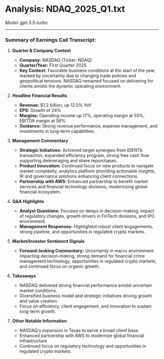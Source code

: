 # Analysis: NDAQ_2025_Q1.txt

*Model: gpt-3.5-turbo*

---

### Summary of Earnings Call Transcript:

1. **Quarter & Company Context**
   - **Company:** NASDAQ (Ticker: NDAQ)
   - **Quarter/Year:** First Quarter 2025
   - **Key Context:** Favorable business conditions at the start of the year, marked by uncertainty due to changing trade policies and geopolitical tensions. NASDAQ remained focused on delivering for clients amidst the dynamic operating environment.

2. **Headline Financial Results**
   - **Revenue:** $1.2 billion, up 12.5% YoY
   - **EPS:** Growth of 24%
   - **Margins:** Operating income up 17%, operating margin at 55%, EBITDA margin at 58%
   - **Guidance:** Strong revenue performance, expense management, and investments in long-term capabilities.

3. **Management Commentary**
   - **Strategic Initiatives:** Achieved target synergies from IDENTA transaction, expanded efficiency program, strong free cash flow supporting deleveraging and share repurchases.
   - **Product Innovation:** Continued focus on new products to navigate market complexity, analytics platform providing actionable insights, IR and governance solutions enhancing client connections.
   - **Partnership with AWS:** Enhanced partnership to benefit market services and financial technology divisions, modernizing global financial ecosystem.

4. **Q&A Highlights**
   - **Analyst Questions:** Focused on delays in decision-making, impact of regulatory changes, growth drivers in FinTech divisions, and IPO environment.
   - **Management Responses:** Highlighted robust client engagements, strong pipeline, and opportunities in regulated crypto markets.

5. **Market/Investor Sentiment Signals**
   - **Forward-looking Commentary:** Uncertainty in macro environment impacting decision-making, strong demand for financial crime management technology, opportunities in regulated crypto markets, and continued focus on organic growth.

6. **Takeaways**
   - NASDAQ delivered strong financial performance amidst uncertain market conditions.
   - Diversified business model and strategic initiatives driving growth and value creation.
   - Focus on efficiency, client engagement, and innovation to sustain long-term growth.

7. **Other Notable Information**
   - NASDAQ's expansion in Texas to serve a broad client base.
   - Enhanced partnership with AWS to modernize global financial infrastructure.
   - Continued focus on regulatory technology and opportunities in regulated crypto markets.